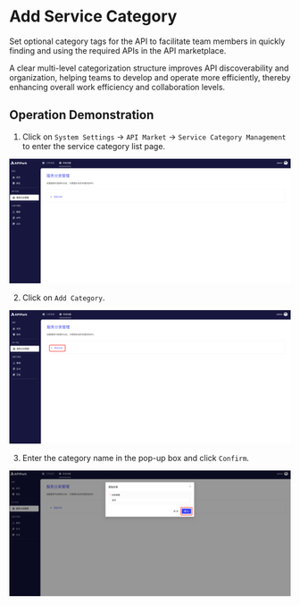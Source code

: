 # Add Service Category

Set optional category tags for the API to facilitate team members in quickly finding and using the required APIs in the API marketplace.

A clear multi-level categorization structure improves API discoverability and organization, helping teams to develop and operate more efficiently, thereby enhancing overall work efficiency and collaboration levels.

## Operation Demonstration

1. Click on `System Settings` -> `API Market` -> `Service Category Management` to enter the service category list page.

![](../../tutorials/api-market/images/2024-08-13/de1a33493e8faf8e5a70d38ef5acf7ca831d4168445749e1591f2a59a7d5ca15.png)

2. Click on `Add Category`.

![](../../tutorials/api-market/images/2024-08-13/6418688cae73417fe542d2d83f3236f6517b056af6f7d5730f6d8415de1a7744.png)

3. Enter the category name in the pop-up box and click `Confirm`.

![](../../tutorials/api-market/images/2024-08-13/cb0bb269919afd7c42638a04c1952f0e769560339f4a03e0d844fd60b083460a.png)
